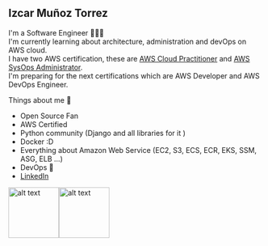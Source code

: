 ## Izcar Muñoz Torrez 
I'm a Software Engineer 🧑🏻‍💻   
I'm currently learning about architecture, administration and devOps on AWS cloud.  
I have two AWS certification, these are  [AWS Cloud Practitioner](https://www.credly.com/badges/b54a079d-4cd6-4538-88b3-94e775885077/public_url) and [AWS SysOps Administrator](https://www.credly.com/badges/39f932a5-3262-4482-8f6e-77b6d37594bb/public_url).  
I'm preparing for the next certifications which are AWS Developer and AWS DevOps Engineer. 

Things about me 🤠

- Open Source Fan
- AWS Certified
- Python community (Django and all libraries for it )
- Docker :D 
- Everything about Amazon Web Service (EC2, S3, ECS, ECR, EKS, SSM, ASG, ELB ...)
- DevOps 🤭
- [LinkedIn](https://www.linkedin.com/in/izcar-mu%C3%B1oz-torrez-a01aa3161/)

<a href="https://www.credly.com/badges/b54a079d-4cd6-4538-88b3-94e775885077/public_url" target="_blank" rel="noreferrer noopener"><img src="https://user-images.githubusercontent.com/18058245/127209866-e2b98f60-99a7-404c-9b6b-03c9e4d2b850.png" alt="alt text" width=100 height=100></a><a href="https://www.credly.com/badges/39f932a5-3262-4482-8f6e-77b6d37594bb/public_url" target="_blank" rel="noreferrer noopener"><img src="https://user-images.githubusercontent.com/18058245/127210422-efe6e4f8-8dd5-4bda-a06f-d0048e5aa93e.png" alt="alt text" width=100 height=100></a>

<!--
**Izcarmt95/Izcarmt95** is a ✨ _special_ ✨ repository because its `README.md` (this file) appears on your GitHub profile.

Here are some ideas to get you started:

- 🔭 I’m currently working on ...
- 🌱 I’m currently learning ...
- 👯 I’m looking to collaborate on ...
- 🤔 I’m looking for help with ...
- 💬 Ask me about ...
- 📫 How to reach me: ...
- 😄 Pronouns: ...
- ⚡ Fun fact: ...
-->
